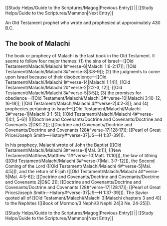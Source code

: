 [[Study Helps/Guide to the Scriptures/Magog|Previous Entry]]  ||  [[Study Helps/Guide to the Scriptures/Mammon|Next Entry]]

 An Old Testament prophet who wrote and prophesied at approximately 430 B.C.

## The book of Malachi

 The book or prophecy of Malachi is the last book in the Old Testament. It seems to follow four major themes: (1) the sins of Israel—[[Old Testament/Malachi/Malachi 1#^verse-6|Malachi 1:6-2:17]]; [[Old Testament/Malachi/Malachi 3#^verse-8|3:8-9]]; (2) the judgments to come upon Israel because of their disobedience—[[Old Testament/Malachi/Malachi 1#^verse-14|Malachi 1:14]]; [[Old Testament/Malachi/Malachi 2#^verse-2|2:2-3, 12]]; [[Old Testament/Malachi/Malachi 3#^verse-5|3:5]]; (3) the promises for obedience—[[Old Testament/Malachi/Malachi 3#^verse-10|Malachi 3:10-12, 16-18]]; [[Old Testament/Malachi/Malachi 4#^verse-2|4:2-3]]; and (4) prophecies pertaining to Israel—[[Old Testament/Malachi/Malachi 3#^verse-1|Malachi 3:1-5]]; [[Old Testament/Malachi/Malachi 4#^verse-1|4:1, 5-6]] ([[Doctrine and Covenants/Doctrine and Covenants/Doctrine and Covenants 2|D&C 2]]; [[Doctrine and Covenants/Doctrine and Covenants/Doctrine and Covenants 128#^verse-17|128:17]]; [[Pearl of Great Price/Joseph Smith—History#^verse-37|JS—H 1:37-39]]).

 In his prophecy, Malachi wrote of John the Baptist ([[Old Testament/Malachi/Malachi 3#^verse-1|Mal. 3:1]]; [[New Testament/Matthew/Matthew 11#^verse-10|Matt. 11:10]]), the law of tithing ([[Old Testament/Malachi/Malachi 3#^verse-7|Mal. 3:7-12]]), the Second Coming of the Lord ([[Old Testament/Malachi/Malachi 4#^verse-5|Mal. 4:5]]), and the return of Elijah ([[Old Testament/Malachi/Malachi 4#^verse-5|Mal. 4:5-6]]; [[Doctrine and Covenants/Doctrine and Covenants/Doctrine and Covenants 2|D&C 2]]; [[Doctrine and Covenants/Doctrine and Covenants/Doctrine and Covenants 128#^verse-17|128:17]]; [[Pearl of Great Price/Joseph Smith—History#^verse-37|JS—H 1:37-39]]). The Savior quoted all of [[Old Testament/Malachi/Malachi 3|Malachi chapters 3 and 4]] to the Nephites ([[Book of Mormon/3 Nephi/3 Nephi 24|3 Ne. 24-25]]).

[[Study Helps/Guide to the Scriptures/Magog|Previous Entry]]  ||  [[Study Helps/Guide to the Scriptures/Mammon|Next Entry]]